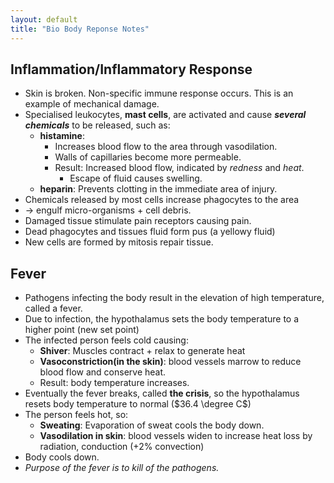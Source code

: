 ```yaml
---
layout: default
title: "Bio Body Reponse Notes"
---
```

## Inflammation/Inflammatory Response
- Skin is broken. Non-specific immune response occurs. This is an example of mechanical damage.
- Specialised leukocytes, **mast cells**, are activated and cause ***several chemicals*** to be released, such as:
	- **histamine**:
		- Increases blood flow to the area through vasodilation.
		- Walls of capillaries become more permeable. 
		- Result: Increased blood flow, indicated by *redness* and *heat*.
			- Escape of fluid causes swelling.
	- **heparin**: Prevents clotting in the immediate area of injury.
- Chemicals released by most cells increase phagocytes to the area 
- $\to$ engulf micro-organisms + cell debris.
- Damaged tissue stimulate pain receptors causing pain.
- Dead phagocytes and tissues fluid form pus (a yellowy fluid)
- New cells are formed by mitosis repair tissue.

## Fever
- Pathogens infecting the body result in the elevation of high temperature, called a fever.
- Due to infection, the hypothalamus sets the body temperature to a higher point (new set point)
- The infected person feels cold causing:
	- **Shiver**: Muscles contract + relax to generate heat
	- **Vasoconstriction(in the skin)**: blood vessels marrow to reduce blood flow and conserve heat.
	- Result: body temperature increases.
- Eventually the fever breaks, called **the crisis**, so the hypothalamus resets body temperature to normal ($36.4 \degree C$)
- The person feels hot, so:
	- **Sweating**: Evaporation of sweat cools the body down.
	- **Vasodilation in skin**: blood vessels widen to increase heat loss by radiation, conduction (+2% convection)
- Body cools down.
- *Purpose of the fever is to kill of the pathogens.*

